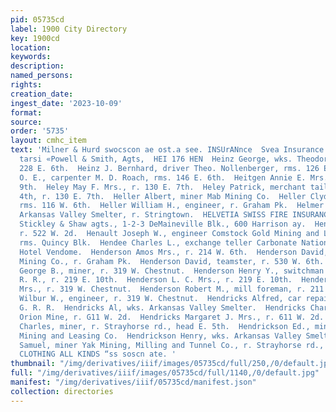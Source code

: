 ```yaml
---
pid: 05735cd
label: 1900 City Directory
key: 1900cd
location: 
keywords: 
description: 
named_persons: 
rights: 
creation_date: 
ingest_date: '2023-10-09'
format: 
source: 
order: '5735'
layout: cmhc_item
text: 'Milner & Hurd swocscon ae ost.a see. INSUrANnce  Svea Insurance Co, Sweden
  tarsi «Powell & Smith, Agts,  HEI 176 HEN  Heinz George, wks. Theodore Herkert,
  228 E. 6th.  Heinz J. Bernhard, driver Theo. Nollenberger, rms. 126 E. 3d.  Heinz
  O. E., carpenter M. D. Roach, rms. 146 E. 6th.  Heitgen Annie E. Mrs., r. 405 E.
  9th.  Heley May F. Mrs., r. 130 E. 7th.  Heley Patrick, merchant tailor, 112 W.
  4th, r. 130 E. 7th.  Heller Albert, miner Mab Mining Co.  Heller Clyde O., engineer,
  rms. 116 W. 6th.  Heller William H., engineer, r. Graham Pk.  Helmer Adolph, helper
  Arkansas Valley Smelter, r. Stringtown.  HELVETIA SWISS FIRE INSURANCE CO., Switzerland,
  Stickley & Shaw agts., 1-2-3 DeMaineville Blk., 600 Harrison ay.  Henahen John C.,
  r. 522 W. 2d.  Henault Joseph W., engineer Comstock Gold Mining and Leasing Co.,
  rms. Quincy Blk.  Hendee Charles L., exchange teller Carbonate National Bank, bds.
  Hotel Vendome.  Henderson Amos Mrs., r. 214 W. 6th.  Henderson David, miner Ibex
  Mining Co., r. Graham Pk.  Henderson David, teamster, r. 530 W. 6th.  Henderson
  George B., miner, r. 319 W. Chestnut.  Henderson Henry Y., switchman D. & R. G.
  R. R., r. 219 E. 10th.  Henderson L. C. Mrs., r. 219 E. 10th.  Henderson Mary M.
  Mrs., r. 319 W. Chestnut.  Henderson Robert M., mill foreman, r. 211 W. 3d.  Henderson
  Wilbur W., engineer, r. 319 W. Chestnut.  Hendricks Alfred, car repairer D. & R.
  G. R. R.  Hendricks Al, wks. Arkansas Valley Smelter.  Hendricks Charles H., miner
  Orion Mine, r. G11 W. 2d.  Hendricks Margaret J. Mrs., r. 611 W. 2d.  Hendrickson
  Charles, miner, r. Strayhorse rd., head E. 5th.  Hendrickson Ed., miner The Penn.
  Mining and Leasing Co.  Hendrickson Henry, wks. Arkansas Valley Smelter.  Hendrickson
  Samuel, miner Yak Mining, Milling and Tunnel Co., r. Strayhorse rd., head E. 5th.  BICYCLING
  CLOTHING ALL KINDS “ss soscn ate. '
thumbnail: "/img/derivatives/iiif/images/05735cd/full/250,/0/default.jpg"
full: "/img/derivatives/iiif/images/05735cd/full/1140,/0/default.jpg"
manifest: "/img/derivatives/iiif/05735cd/manifest.json"
collection: directories
---
```

